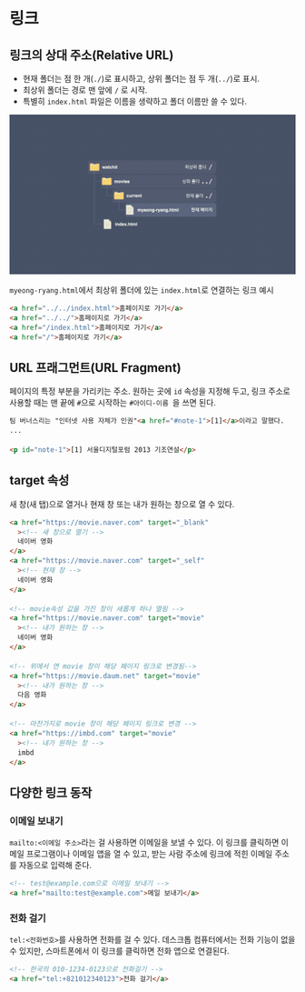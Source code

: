 # 링크

## 링크의 상대 주소(Relative URL)

- 현재 폴더는 점 한 개(`./`)로 표시하고, 상위 폴더는 점 두 개(`../`)로 표시.
- 최상위 폴더는 경로 맨 앞에 `/` 로 시작.
- 특별히 `index.html` 파일은 이름을 생략하고 폴더 이름만 쓸 수 있다.

<img src="image1.png">

`myeong-ryang.html`에서 최상위 폴더에 있는 `index.html`로 연결하는 링크 예시

```html
<a href="../../index.html">홈페이지로 가기</a>
<a href="../../">홈페이지로 가기</a>
<a href="/index.html">홈페이지로 가기</a>
<a href="/">홈페이지로 가기</a>
```

## URL 프래그먼트(URL Fragment)

페이지의 특정 부분을 가리키는 주소. 원하는 곳에 `id` 속성을 지정해 두고, 링크 주소로 사용할 때는 맨 끝에 `#`으로 시작하는 `#아이디-이름 `을 쓰면 된다.

```html
팀 버너스리는 "인터넷 사용 자체가 인권"<a href="#note-1">[1]</a>이라고 말했다.
...

<p id="note-1">[1] 서울디지털포럼 2013 기조연설</p>
```

## target 속성

새 창(새 탭)으로 열거나 현재 창 또는 내가 원하는 창으로 열 수 있다.

```html
<a href="https://movie.naver.com" target="_blank"
  ><!-- 새 창으로 열기 -->
  네이버 영화
</a>
<a href="https://movie.naver.com" target="_self"
  ><!-- 현재 창 -->
  네이버 영화
</a>

<!-- movie속성 값을 가진 창이 새롭게 하나 열림 -->
<a href="https://movie.naver.com" target="movie"
  ><!-- 내가 원하는 창 -->
  네이버 영화
</a>

<!-- 위에서 연 movie 창이 해당 페이지 링크로 변경됨-->
<a href="https://movie.daum.net" target="movie"
  ><!-- 내가 원하는 창 -->
  다음 영화
</a>

<!-- 마찬가지로 movie 창이 해당 페이지 링크로 변경 -->
<a href="https://imbd.com" target="movie"
  ><!-- 내가 원하는 창 -->
  imbd
</a>
```

## 다양한 링크 동작

### 이메일 보내기

`mailto:<이메일 주소>`라는 걸 사용하면 이메일을 보낼 수 있다. 이 링크를 클릭하면 이메일 프로그램이나 이메일 앱을 열 수 있고, 받는 사람 주소에 링크에 적힌 이메일 주소를 자동으로 입력해 준다.

```html
<!-- test@example.com으로 이메일 보내기 -->
<a href="mailto:test@example.com">메일 보내기</a>
```

### 전화 걸기

`tel:<전화번호>`를 사용하면 전화를 걸 수 있다. 데스크톱 컴퓨터에서는 전화 기능이 없을 수 있지만, 스마트폰에서 이 링크를 클릭하면 전화 앱으로 연결된다.

```html
<!-- 한국의 010-1234-0123으로 전화걸기 -->
<a href="tel:+821012340123">전화 걸기</a>
```
